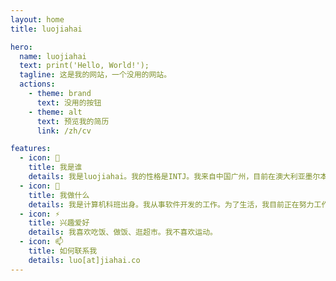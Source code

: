 ```yaml
---
layout: home
title: luojiahai

hero:
  name: luojiahai
  text: print('Hello, World!');
  tagline: 这是我的网站，一个没用的网站。
  actions:
    - theme: brand
      text: 没用的按钮
    - theme: alt
      text: 预览我的简历
      link: /zh/cv

features:
  - icon: 🤔
    title: 我是谁
    details: 我是luojiahai。我的性格是INTJ。我来自中国广州，目前在澳大利亚墨尔本。
  - icon: 🔭
    title: 我做什么
    details: 我是计算机科班出身。我从事软件开发的工作。为了生活，我目前正在努力工作赚钱。
  - icon: ⚡
    title: 兴趣爱好
    details: 我喜欢吃饭、做饭、逛超市。我不喜欢运动。
  - icon: 📫
    title: 如何联系我
    details: luo[at]jiahai.co
---
```

